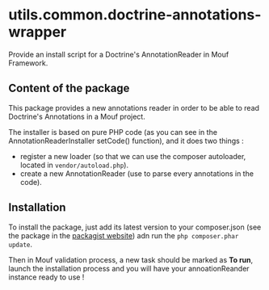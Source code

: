 utils.common.doctrine-annotations-wrapper
=========================================

Provide an install script for a Doctrine's AnnotationReader in Mouf Framework.

Content of the package
----------------------

This package provides a new annotations reader in order to be able to read Doctrine's Annotations in a Mouf project.

The installer is based on pure PHP code (as you can see in the AnnotationReaderInstaller setCode() function), and it does two things : 

-   register a new loader (so that we can use the composer autoloader, located in `vendor/autoload.php`).
-   create a new AnnotationReader (use to parse every annotations in the code).

Installation
------------

To install the package, just add its latest version to your composer.json (see the package in the [packagist website](https://packagist.org/packages/mouf/utils.common.doctrine-annotations-wrapper)) adn run the `php composer.phar update`.

Then in Mouf validation process, a new task should be marked as **To run**, launch the installation process and you will have your annoationReander instance ready to use !